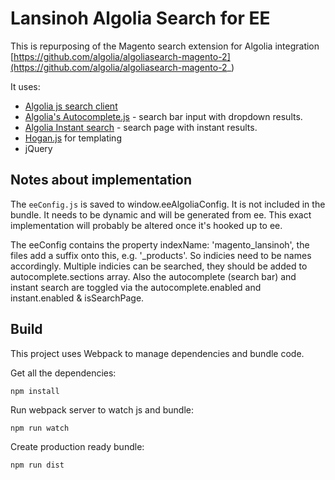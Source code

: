 # Lansinoh Algolia Search for EE

This is repurposing of the Magento search extension for Algolia integration [https://github.com/algolia/algoliasearch-magento-2](https://github.com/algolia/algoliasearch-magento-2_)

It uses:
* [Algolia js search client](https://github.com/algolia/algoliasearch-client-javascript)
* [Algolia's Autocomplete.js](https://github.com/algolia/autocomplete.js) - search bar input with dropdown results.
* [Algolia Instant search](https://community.algolia.com/instantsearch.js/documentation/#introduction) - search page with instant results.
* [Hogan.js](https://github.com/twitter/hogan.js) for templating
* jQuery

## Notes about implementation
The `eeConfig.js` is saved to window.eeAlgoliaConfig. It is not included in the bundle. It needs to be dynamic and will be generated from ee. This exact implementation will probably be altered once it's hooked up to ee.

The eeConfig contains the property indexName: 'magento_lansinoh', the files add a suffix onto this, e.g. '_products'. So indicies need to be names accordingly. Multiple indicies can be searched, they should be added to autocomplete.sections array. Also the autocomplete (search bar) and instant search are toggled via the autocomplete.enabled and instant.enabled & isSearchPage. 

## Build
This project uses Webpack to manage dependencies and bundle code.

Get all the dependencies:
```
npm install
```

Run webpack server to watch js and bundle:
```
npm run watch
```

Create production ready bundle:
```
npm run dist
```

